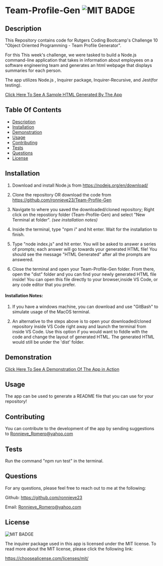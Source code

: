 # Team-Profile-Gen  ![MIT BADGE](https://img.shields.io/badge/License-MIT-blue.svg)

## Description
This Repository contains code for Rutgers Coding Bootcamp's Challenge 10 "Object Oriented Programming - Team Profile Generator". 

For this This week's challenge, we were tasked to build a Node.js command-line application that takes in information about employees on a software engineering team and generates an html webpage that displays summaries for each person.

The app utilizes Node.js , Inquirer package, Inquirer-Recursive, and Jest(for testing).

[Click Here To See A Sample HTML Generated By The App](./sample-generated-html)



 ## Table Of Contents
  * [Description](#description)
  * [Installation](#installation)
  * [Demonstration](#demonstration)
  * [Usage](#usage)
  * [Contributing](#contributing)
  * [Tests](#tests)
  * [Questions](#questions)
  * [License](#license)



## Installation
1. Download and install Node.js from https://nodejs.org/en/download/

2. Clone the repository OR download the code from https://github.com/ronnieve23/Team-Profile-Gen

3. Navigate to where you saved the downloaded/cloned repository; Right click on the repostiory folder (Team-Profile-Gen) and select "New Terminal at folder". *(see installation notes)*

4. Inside the terminal, type "npm i" and hit enter. Wait for the installation to finish.

5. Type "node index.js" and hit enter. You will be asked to answer a series of prompts; each answer will go towards your generated HTML file! You should see the message "HTML Generated" after all the prompts are answered.

6. Close the terminal and open your Team-Profile-Gen folder. From there, open the "dist" folder and you can find your newly generated HTML file inside! You can open this file  directly to your browser,inside VS Code, or any code editor that you prefer.

#### Installation Notes:
 1. If you have a windows machine, you can download and use "GitBash" to simulate usage of the MacOS terminal.

 2. An alternative to the steps above is to open your downloaded/cloned repository inside VS Code right away and launch the terminal from inside VS Code. Use this option if you would want to fiddle with the code and change the layout of generated HTML. The generated HTML would still be under the 'dist' folder.

 ## Demonstration
 
 [Click Here To See A Demonstration Of The App in Action](https://drive.google.com/file/d/1GLVCCRfn-KyETVpicJIK3qi489G3Ze3B/view?usp=sharing)

 ## Usage

 The app can be used to generate a README file that you can use for your repository!

 ## Contributing

 You can contribute to the development of the app by sending suggestions to Ronnieve_Romero@yahoo.com

 ## Tests

 Run the command "npm run test" in the terminal.

 ## Questions 

  For any questions, please feel free to reach out to me at the following:

  Github: https://github.com/ronnieve23

  Email: Ronnieve_Romero@yahoo.com

  ## License

 ![MIT BADGE](https://img.shields.io/badge/License-MIT-blue.svg)

  The inquirer package used in this app is licensed under the MIT license. To read more about the MIT license, please click the following link:

  https://choosealicense.com/licenses/mit/
